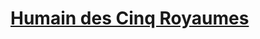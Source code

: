 ﻿---
!LinkItem
Link: l5r_human_hd.md
NameLink: <!--NameLink-->[Humain des Cinq Royaumes](hd_l5r_human.md)<!--/NameLink-->
Id: l5r_index_hd.md#humain-des-cinq-royaumes
ParentLink: l5r_index_hd.md#les-cinq-royaumes--les-règles-spécifiques
Name: Humain des Cinq Royaumes
ParentName: 'Les Cinq Royaumes : Les règles spécifiques'
---




# [Humain des Cinq Royaumes](hd_l5r_human.md)



